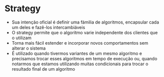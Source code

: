 # Strategy
* Sua intenção oficial é definir uma fámilia de algoritmos, encapsular cada um deles e fazê-los intercambiáveis
* O strategy permite que o algoritmo varie independente dos clientes que o utilizam
* Torna mais fácil estender e incorporar novos comportamentos sem alterar o sistema
* É utilizado quando tivermos variantes de um mesmo algoritmo e precisamos trocar esses algoritmos em tempo de execução ou, quando notarmos que estamos utilizando muitas condicionais para trocar o resultado final de um algoritmo
